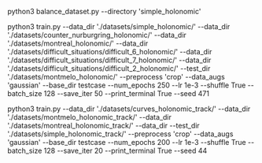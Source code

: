 python3 balance_dataset.py --directory 'simple_holonomic'

python3 train.py --data_dir './datasets/simple_holonomic/' --data_dir './datasets/counter_nurburgring_holonomic/' --data_dir './datasets/montreal_holonomic/' --data_dir './datasets/difficult_situations/difficult_6_holonomic/' --data_dir './datasets/difficult_situations/difficult_7_holonomic/' --data_dir './datasets/difficult_situations/difficult_2_holonomic/' --test_dir './datasets/montmelo_holonomic/' --preprocess 'crop' --data_augs 'gaussian' --base_dir testcase --num_epochs 250  --lr 1e-3 --shuffle True --batch_size 128 --save_iter 50 --print_terminal True --seed 471


python3 train.py --data_dir './datasets/curves_holonomic_track/' --data_dir './datasets/montmelo_holonomic_track/' --data_dir './datasets/montreal_holonomic_track/' --data_dir --test_dir './datasets/simple_holonomic_track/' --preprocess 'crop' --data_augs 'gaussian' --base_dir testcase --num_epochs 200  --lr 1e-3 --shuffle True --batch_size 128 --save_iter 20 --print_terminal True --seed 44
